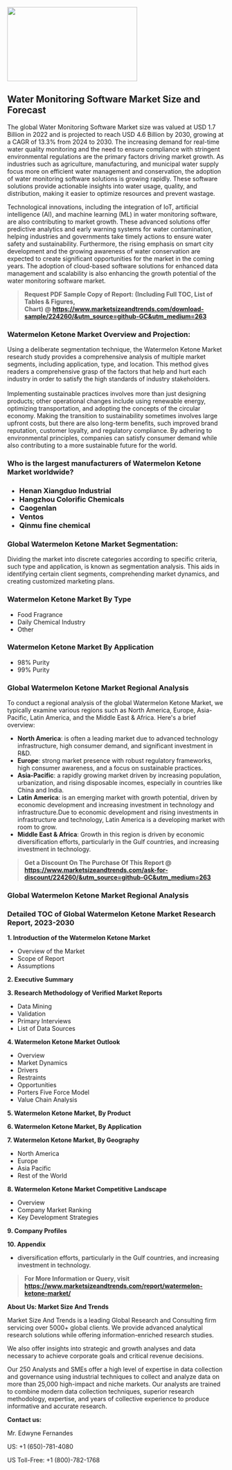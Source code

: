 <p><img class="alignnone size-medium wp-image-20088" src="https://ffe5etoiles.com/wp-content/uploads/2024/12/MST1-300x171.png" alt="" width="300" height="171" /></p><h2>Water Monitoring Software Market Size and Forecast</h2><p>The global Water Monitoring Software Market size was valued at USD 1.7 Billion in 2022 and is projected to reach USD 4.6 Billion by 2030, growing at a CAGR of 13.3% from 2024 to 2030. The increasing demand for real-time water quality monitoring and the need to ensure compliance with stringent environmental regulations are the primary factors driving market growth. As industries such as agriculture, manufacturing, and municipal water supply focus more on efficient water management and conservation, the adoption of water monitoring software solutions is growing rapidly. These software solutions provide actionable insights into water usage, quality, and distribution, making it easier to optimize resources and prevent wastage.</p><p>Technological innovations, including the integration of IoT, artificial intelligence (AI), and machine learning (ML) in water monitoring software, are also contributing to market growth. These advanced solutions offer predictive analytics and early warning systems for water contamination, helping industries and governments take timely actions to ensure water safety and sustainability. Furthermore, the rising emphasis on smart city development and the growing awareness of water conservation are expected to create significant opportunities for the market in the coming years. The adoption of cloud-based software solutions for enhanced data management and scalability is also enhancing the growth potential of the water monitoring software market.</p></p><blockquote id="" class=""><strong>Request PDF Sample Copy of Report: (Including Full TOC, List of Tables &amp; Figures, Chart)&nbsp;@&nbsp;<strong><a href="https://www.marketsizeandtrends.com/download-sample/224260/&utm_source=github-GC&utm_medium=263" target="_blank">https://www.marketsizeandtrends.com/download-sample/224260/&utm_source=github-GC&utm_medium=263</a></strong></strong></blockquote><h3 id="" class="">Watermelon Ketone Market&nbsp;Overview and Projection:</h3><p id="" class="">Using a deliberate segmentation technique, the Watermelon Ketone Market research study provides a comprehensive analysis of multiple market segments, including application, type, and location. This method gives readers a comprehensive grasp of the factors that help and hurt each industry in order to satisfy the high standards of industry stakeholders. <br /> <br />Implementing sustainable practices involves more than just designing products; other operational changes include using renewable energy, optimizing transportation, and adopting the concepts of the circular economy. Making the transition to sustainability sometimes involves large upfront costs, but there are also long-term benefits, such improved brand reputation, customer loyalty, and regulatory compliance. By adhering to environmental principles, companies can satisfy consumer demand while also contributing to a more sustainable future for the world.</p><h3 id="" class="">Who is the largest manufacturers of&nbsp;Watermelon Ketone Market worldwide?</h3><h3 class=""><p><ul><li>Henan Xiangduo Industrial </li><li> Hangzhou Colorific Chemicals </li><li> Caogenlan </li><li> Ventos </li><li> Qinmu fine chemical</li></ul></p></h3><h3 id="" class="">Global&nbsp;Watermelon Ketone Market Segmentation:</h3><p id="" class="">Dividing the market into discrete categories according to specific criteria, such type and application, is known as segmentation analysis. This aids in identifying certain client segments, comprehending market dynamics, and creating customized marketing plans.</p><h3 id="" class="">Watermelon Ketone Market&nbsp;By Type</h3><p><p><ul><li>Food Fragrance</li><li> Daily Chemical Industry</li><li> Other</p></li></ul></p></p><h3 id="" class="">Watermelon Ketone Market&nbsp;By Application</h3><p class=""><p><ul><li>98% Purity</li><li> 99% Purity</li></ul></p></p><h3 id="" class="">Global Watermelon Ketone Market Regional Analysis</h3><p id="" class="">To conduct a regional analysis of the global Watermelon Ketone Market, we typically examine various regions such as North America, Europe, Asia-Pacific, Latin America, and the Middle East &amp; Africa. Here's a brief overview:</p><ul><li><strong>North America</strong>: is often a leading market due to advanced technology infrastructure, high consumer demand, and significant investment in R&amp;D.</li><li><strong>Europe</strong>: strong market presence with robust regulatory frameworks, high consumer awareness, and a focus on sustainable practices.</li><li><strong>Asia-Pacific</strong>: a rapidly growing market driven by increasing population, urbanization, and rising disposable incomes, especially in countries like China and India.</li><li><strong>Latin America</strong>: is an emerging market with growth potential, driven by economic development and increasing investment in technology and infrastructure.Due to economic development and rising investments in infrastructure and technology, Latin America is a developing market with room to grow.</li><li><strong>Middle East &amp; Africa</strong>: Growth in this region is driven by economic diversification efforts, particularly in the Gulf countries, and increasing investment in technology.</li></ul><blockquote id="" class=""><strong>Get a Discount On The Purchase Of This Report @ <strong><a href="https://www.marketsizeandtrends.com/ask-for-discount/224260/&utm_source=github-GC&utm_medium=263" target="_blank">https://www.marketsizeandtrends.com/ask-for-discount/224260/&utm_source=github-GC&utm_medium=263</a></strong></strong></blockquote><h3 id="" class="">Global Watermelon Ketone Market Regional Analysis</h3><h3 id="" class="">Detailed TOC of Global Watermelon Ketone Market Research Report, 2023-2030</h3><p id="" class=""><strong>1. Introduction of the Watermelon Ketone Market</strong></p><ul><li>Overview of the Market</li><li>Scope of Report</li><li>Assumptions</li></ul><p id="" class=""><strong>2. Executive Summary</strong></p><p id="" class=""><strong>3. Research Methodology of Verified Market Reports</strong></p><ul><li>Data Mining</li><li>Validation</li><li>Primary Interviews</li><li>List of Data Sources</li></ul><p id="" class=""><strong>4. Watermelon Ketone Market Outlook</strong></p><ul><li>Overview</li><li>Market Dynamics</li><li>Drivers</li><li>Restraints</li><li>Opportunities</li><li>Porters Five Force Model</li><li>Value Chain Analysis</li></ul><p id="" class=""><strong>5. Watermelon Ketone Market, By Product</strong></p><p id="" class=""><strong>6. Watermelon Ketone Market, By Application</strong></p><p id="" class=""><strong>7. Watermelon Ketone Market, By Geography</strong></p><ul><li>North America</li><li>Europe</li><li>Asia Pacific</li><li>Rest of the World</li></ul><p id="" class=""><strong>8. Watermelon Ketone Market Competitive Landscape</strong></p><ul><li>Overview</li><li>Company Market Ranking</li><li>Key Development Strategies</li></ul><p id="" class=""><strong>9. Company Profiles</strong></p><p id="" class=""><strong>10. Appendix</strong></p><ul><li>diversification efforts, particularly in the Gulf countries, and increasing investment in technology.</li></ul><blockquote id="" class=""><strong>For More Information or Query, visit <strong><strong><a href="https://www.marketsizeandtrends.com/report/watermelon-ketone-market/" target="_blank">https://www.marketsizeandtrends.com/report/watermelon-ketone-market/</a></strong></strong></strong></blockquote><p id="" class=""><strong>About Us: Market Size And Trends</strong></p><p id="" class="">Market Size And Trends is a leading Global Research and Consulting firm servicing over 5000+ global clients. We provide advanced analytical research solutions while offering information-enriched research studies.</p><p id="" class="">We also offer insights into strategic and growth analyses and data necessary to achieve corporate goals and critical revenue decisions.</p><p id="" class="">Our 250 Analysts and SMEs offer a high level of expertise in data collection and governance using industrial techniques to collect and analyze data on more than 25,000 high-impact and niche markets. Our analysts are trained to combine modern data collection techniques, superior research methodology, expertise, and years of collective experience to produce informative and accurate research.</p><p id="" class=""><strong>Contact us:</strong></p><p id="" class="">Mr. Edwyne Fernandes</p><p id="" class="">US: +1 (650)-781-4080</p><p id="" class="">US Toll-Free: +1 (800)-782-1768</p>
